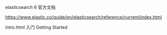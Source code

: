 elasticsearch 6 官方文档

https://www.elastic.co/guide/en/elasticsearch/reference/current/index.html

intro.html  入门 Getting Started
